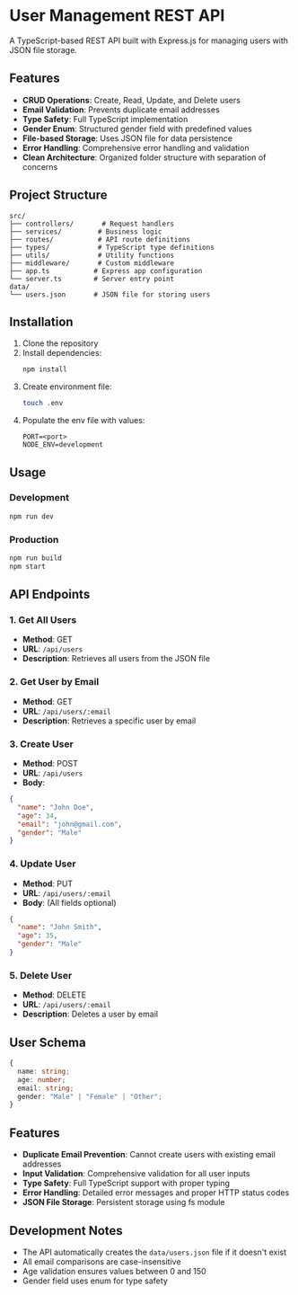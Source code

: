 # User Management REST API

A TypeScript-based REST API built with Express.js for managing users with JSON file storage.

## Features

- **CRUD Operations**: Create, Read, Update, and Delete users
- **Email Validation**: Prevents duplicate email addresses
- **Type Safety**: Full TypeScript implementation
- **Gender Enum**: Structured gender field with predefined values
- **File-based Storage**: Uses JSON file for data persistence
- **Error Handling**: Comprehensive error handling and validation
- **Clean Architecture**: Organized folder structure with separation of concerns

## Project Structure

```
src/
├── controllers/       # Request handlers
├── services/         # Business logic
├── routes/           # API route definitions
├── types/            # TypeScript type definitions
├── utils/            # Utility functions
├── middleware/       # Custom middleware
├── app.ts           # Express app configuration
└── server.ts        # Server entry point
data/
└── users.json       # JSON file for storing users
```

## Installation

1. Clone the repository
2. Install dependencies:
   ```bash
   npm install
   ```
3. Create environment file:
   ```bash
   touch .env
   ```
4. Populate the env file with values:
   ```
   PORT=<port>
   NODE_ENV=development
   ```

## Usage

### Development
```bash
npm run dev
```

### Production
```bash
npm run build
npm start
```

## API Endpoints

### 1. Get All Users
- **Method**: GET
- **URL**: `/api/users`
- **Description**: Retrieves all users from the JSON file

### 2. Get User by Email
- **Method**: GET
- **URL**: `/api/users/:email`
- **Description**: Retrieves a specific user by email

### 3. Create User
- **Method**: POST
- **URL**: `/api/users`
- **Body**:
```json
{
  "name": "John Doe",
  "age": 34,
  "email": "john@gmail.com",
  "gender": "Male"
}
```

### 4. Update User
- **Method**: PUT
- **URL**: `/api/users/:email`
- **Body**: (All fields optional)
```json
{
  "name": "John Smith",
  "age": 35,
  "gender": "Male"
}
```

### 5. Delete User
- **Method**: DELETE
- **URL**: `/api/users/:email`
- **Description**: Deletes a user by email

## User Schema

```typescript
{
  name: string;
  age: number;
  email: string;
  gender: "Male" | "Female" | "Other";
}
```

## Features

- **Duplicate Email Prevention**: Cannot create users with existing email addresses
- **Input Validation**: Comprehensive validation for all user inputs
- **Type Safety**: Full TypeScript support with proper typing
- **Error Handling**: Detailed error messages and proper HTTP status codes
- **JSON File Storage**: Persistent storage using fs module

## Development Notes

- The API automatically creates the `data/users.json` file if it doesn't exist
- All email comparisons are case-insensitive
- Age validation ensures values between 0 and 150
- Gender field uses enum for type safety